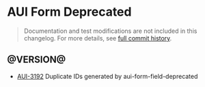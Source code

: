 # AUI Form Deprecated

> Documentation and test modifications are not included in this changelog. For more details, see [full commit history](https://github.com/liferay/alloy-ui/commits/master-deprecated/src/aui-form-deprecated).

## @VERSION@

* [AUI-3192](https://issues.liferay.com/browse/AUI-3192) Duplicate IDs generated by aui-form-field-deprecated